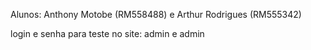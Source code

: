 Alunos: Anthony Motobe (RM558488) e Arthur Rodrigues (RM555342)

login e senha para teste no site: admin e admin
